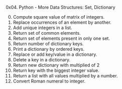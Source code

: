 0x04. Python - More Data Structures: Set, Dictionary

00. Compute square value of matrix of integers.
01. Replace occurrences of an element by another.
02. Add unique integers in a list.
03. Return set of common elements.
04. Return set of elements present in only one set.
05. Return number of dictionary keys.
06. Print a dictionary by ordered keys.
07. Replace or add key/value in a dictionary.
08. Delete a key in a dictionary.
09. Return new dictionary with multiplied of 2
10. Return key with the biggest integer value.
11. Return a list with all values multiplied by a number.
12. Convert Roman numeral to integer.
